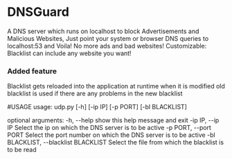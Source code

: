 # DNSGuard
A DNS server which runs on localhost to block Advertisements and Malicious Websites, Just point your system or browser DNS queries to localhost:53 and Voila! No more ads and bad websites! Customizable: Blacklist can include any website you want!

### Added feature
Blacklist gets reloaded into the application at runtime when it is modified
old blacklist is used if there are any problems in the new blacklist

#USAGE
usage: udp.py [-h] [-ip IP] [-p PORT] [-bl BLACKLIST]

optional arguments:
  -h, --help            show this help message and exit
  -ip IP, --ip IP       Select the ip on which the DNS server is to be active
  -p PORT, --port PORT  Select the port number on which the DNS server is to
                        be active
  -bl BLACKLIST, --blacklist BLACKLIST
                        Select the file from which the blacklist is to be read
